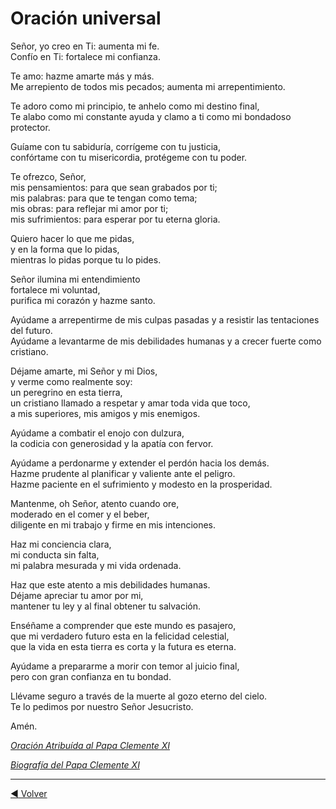 # Oración universal

Señor, yo creo en Ti:  aumenta mi fe.</br>
Confío en Ti: fortalece mi confianza.

Te amo: hazme amarte más y más.</br>
Me arrepiento de todos mis pecados; aumenta mi arrepentimiento. 

Te adoro como mi principio, te anhelo como mi destino final,</br>
Te alabo como mi constante ayuda y clamo a ti como mi bondadoso protector.

Guíame con tu sabiduría, corrígeme con tu justicia,</br>
confórtame con tu misericordia, protégeme con tu poder.

Te ofrezco, Señor,</br>
mis pensamientos: para que sean grabados por ti;</br>
mis palabras: para que te tengan como tema;</br>
mis obras: para reflejar mi amor por ti;</br>
mis sufrimientos: para esperar por tu eterna gloria.

Quiero hacer lo que me pidas,</br>
y en la forma que lo pidas,</br>
mientras lo pidas porque tu lo pides.

Señor ilumina mi entendimiento</br>
fortalece mi voluntad,</br>
purifica mi corazón y hazme santo.

Ayúdame a arrepentirme de mis culpas pasadas y a resistir las tentaciones del futuro.</br>
Ayúdame a levantarme de mis debilidades humanas y a crecer fuerte como cristiano.

Déjame amarte, mi Señor y mi Dios,</br>
y verme como realmente soy:</br>
un peregrino en esta tierra,</br>
un cristiano llamado a respetar y amar toda vida que toco,</br>
a mis superiores, mis amigos y mis enemigos.

Ayúdame a combatir el enojo con dulzura,</br>
la codicia con generosidad y la apatía con fervor.

Ayúdame a perdonarme y extender el perdón hacia los demás.</br>
Hazme prudente al planificar y valiente ante el peligro.</br>
Hazme paciente en el sufrimiento y modesto en la prosperidad.</br>

Mantenme, oh Señor, atento cuando ore,</br>
moderado en el comer y el beber,</br>
diligente en mi trabajo y firme en mis intenciones.

Haz mi conciencia clara,</br>
mi conducta sin falta,</br>
mi palabra mesurada y mi vida ordenada.

Haz que este atento a mis debilidades humanas.</br>
Déjame apreciar tu amor por mi,</br>
mantener tu ley y al final obtener tu salvación.

Enséñame a comprender que este mundo es pasajero,</br>
que mi verdadero futuro esta en la felicidad celestial,</br>
que la vida en esta tierra es corta y la futura es eterna.

Ayúdame a prepararme a morir con temor al juicio final,</br>
pero con gran confianza en tu bondad.

Llévame seguro a través de la muerte al gozo eterno del cielo.</br>
Te lo pedimos por nuestro Señor Jesucristo.

Amén.

[*Oración Atribuída al Papa Clemente XI*](https://www.es.catholic.net/op/articulos/15767/cat/657/oracion-del-papa-clemente-xi.html#modal)

[*Biografía del Papa Clemente XI*](https://ec.aciprensa.com/wiki/Papa_Clemente_XI)

---

[:arrow_backward: Volver](../README.md)